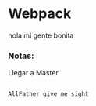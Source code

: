  # Webpack

 hola mi gente bonita

 ### Notas:

 Llegar a Master

 ```

 AllFather give me sight

 ```
